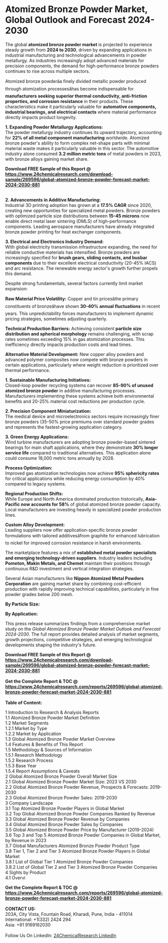 <h1>Atomized Bronze Powder Market, Global Outlook and Forecast 2024-2030</h1><p>The global <strong>atomized bronze powder market</strong> is projected to experience steady growth from <strong>2024 to 2030</strong>, driven by expanding applications in industrial manufacturing and technological advancements in powder metallurgy. As industries increasingly adopt advanced materials for precision components, the demand for high-performance bronze powders continues to rise across multiple sectors.</p><p>Atomized bronze powderâa finely divided metallic powder produced through atomization processesâhas become indispensable for <strong>manufacturers seeking superior thermal conductivity, anti-friction properties, and corrosion resistance</strong> in their products. These characteristics make it particularly valuable for <strong>automotive components, industrial bearings, and electrical contacts</strong> where material performance directly impacts product longevity.</p><p><strong>1. Expanding Powder Metallurgy Applications:</strong><br>
The powder metallurgy industry continues its upward trajectory, accounting for <strong>22% of all metal component manufacturing</strong> worldwide. Atomized bronze powder's ability to form complex net-shape parts with minimal material waste makes it particularly valuable in this sector. The automotive industry alone consumed <strong>3.2 million metric tons</strong> of metal powders in 2023, with bronze alloys gaining market share.</p><div><b>Download FREE Sample of this Report @ 
            <a href="https://www.24chemicalresearch.com/download-sample/269596/global-atomized-bronze-powder-forecast-market-2024-2030-881">
            https://www.24chemicalresearch.com/download-sample/269596/global-atomized-bronze-powder-forecast-market-2024-2030-881</a></b></div><br><p><strong>2. Advancements in Additive Manufacturing:</strong><br>
Industrial 3D printing adoption has grown at a <strong>17.5% CAGR</strong> since 2020, creating new opportunities for specialized metal powders. Bronze powders with optimized particle size distributions between <strong>15-45 microns</strong> now enable direct metal laser sintering (DMLS) of high-performance components. Leading aerospace manufacturers have already integrated bronze powder printing for heat exchanger components.</p><p><strong>3. Electrical and Electronics Industry Demand:</strong><br>
With global electricity transmission infrastructure expanding, the need for reliable conductive materials has intensified. Bronze powders are increasingly specified for <strong>brush gears, sliding contacts, and busbar components</strong> due to their excellent electrical conductivity (20-45% IACS) and arc resistance. The renewable energy sector's growth further propels this demand.</p><p>Despite strong fundamentals, several factors currently limit market expansion:</p><p><strong>Raw Material Price Volatility:</strong> Copper and tin pricesâthe primary constituents of bronzeâhave shown <strong>30-40% annual fluctuations</strong> in recent years. This unpredictability forces manufacturers to implement dynamic pricing strategies, sometimes adjusting quarterly.</p><p><strong>Technical Production Barriers:</strong> Achieving consistent <strong>particle size distribution and spherical morphology</strong> remains challenging, with scrap rates sometimes exceeding 15% in gas atomization processes. This inefficiency directly impacts production costs and lead times.</p><p><strong>Alternative Material Development:</strong> New copper alloy powders and advanced polymer composites now compete with bronze powders in certain applications, particularly where weight reduction is prioritized over thermal performance.</p><p><strong>1. Sustainable Manufacturing Initiatives:</strong><br>
Closed-loop powder recycling systems can recover <strong>85-90% of unused atomized bronze powder</strong> in additive manufacturing processes. Manufacturers implementing these systems achieve both environmental benefits and 20-25% material cost reductions per production cycle.</p><p><strong>2. Precision Component Miniaturization:</strong><br>
The medical device and microelectronics sectors require increasingly finer bronze powders (35-50% price premiums over standard powder grades and represents the fastest-growing application category.</p><p><strong>3. Green Energy Applications:</strong><br>
Wind turbine manufacturers are adopting bronze powder-based sintered bearings for main shaft applications, where they demonstrate <strong>30% longer service life</strong> compared to traditional alternatives. This application alone could consume 18,000 metric tons annually by 2028.</p><p><strong>Process Optimization:</strong><br>
	Improved gas atomization technologies now achieve <strong>95% sphericity rates</strong> for critical applications while reducing energy consumption by 40% compared to legacy systems.</p><p><strong>Regional Production Shifts:</strong><br>
	While Europe and North America dominated production historically, <strong>Asia-Pacific now accounts for 58%</strong> of global atomized bronze powder capacity. Local manufacturers are investing heavily in specialized powder production lines.</p><p><strong>Custom Alloy Development:</strong><br>
	Leading suppliers now offer application-specific bronze powder formulations with tailored additivesâfrom graphite for enhanced lubrication to nickel for improved corrosion resistance in harsh environments.</p><p>The marketplace features a mix of <strong>established metal powder specialists and emerging technology-driven suppliers</strong>. Industry leaders including <strong>Pometon, Makin Metals, and Chemet</strong> maintain their positions through continuous R&amp;D investment and vertical integration strategies.</p><p>Several Asian manufacturers like <strong>Nippon Atomized Metal Powders Corporation</strong> are gaining market share by combining cost-efficient production with rapidly improving technical capabilities, particularly in fine powder grades below 200 mesh.</p><p><strong>By Particle Size:</strong></p><p><strong>By Application:</strong></p><p>This press release summarizes findings from a comprehensive market study on the <em>Global Atomized Bronze Powder Market Outlook and Forecast 2024-2030</em>. The full report provides detailed analysis of market segments, growth projections, competitive strategies, and emerging technological developments shaping the industry's future.</p><div><b>Download FREE Sample of this Report @ 
            <a href="https://www.24chemicalresearch.com/download-sample/269596/global-atomized-bronze-powder-forecast-market-2024-2030-881">
            https://www.24chemicalresearch.com/download-sample/269596/global-atomized-bronze-powder-forecast-market-2024-2030-881</a></b></div><br><div><b>Get the Complete Report & TOC @ 
            <a href="https://www.24chemicalresearch.com/reports/269596/global-atomized-bronze-powder-forecast-market-2024-2030-881">
            https://www.24chemicalresearch.com/reports/269596/global-atomized-bronze-powder-forecast-market-2024-2030-881</a></b></div><br>
            <b>Table of Content:</b><p>1 Introduction to Research & Analysis Reports<br />
    1.1 Atomized Bronze Powder Market Definition<br />
    1.2 Market Segments<br />
        1.2.1 Market by Type<br />
        1.2.2 Market by Application<br />
    1.3 Global Atomized Bronze Powder Market Overview<br />
    1.4 Features & Benefits of This Report<br />
    1.5 Methodology & Sources of Information<br />
        1.5.1 Research Methodology<br />
        1.5.2 Research Process<br />
        1.5.3 Base Year<br />
        1.5.4 Report Assumptions & Caveats<br />
2 Global Atomized Bronze Powder Overall Market Size<br />
    2.1 Global Atomized Bronze Powder Market Size: 2023 VS 2030<br />
    2.2 Global Atomized Bronze Powder Revenue, Prospects & Forecasts: 2019-2030<br />
    2.3 Global Atomized Bronze Powder Sales: 2019-2030<br />
3 Company Landscape<br />
    3.1 Top Atomized Bronze Powder Players in Global Market<br />
    3.2 Top Global Atomized Bronze Powder Companies Ranked by Revenue<br />
    3.3 Global Atomized Bronze Powder Revenue by Companies<br />
    3.4 Global Atomized Bronze Powder Sales by Companies<br />
    3.5 Global Atomized Bronze Powder Price by Manufacturer (2019-2024)<br />
    3.6 Top 3 and Top 5 Atomized Bronze Powder Companies in Global Market, by Revenue in 2023<br />
    3.7 Global Manufacturers Atomized Bronze Powder Product Type<br />
    3.8 Tier 1, Tier 2 and Tier 3 Atomized Bronze Powder Players in Global Market<br />
        3.8.1 List of Global Tier 1 Atomized Bronze Powder Companies<br />
        3.8.2 List of Global Tier 2 and Tier 3 Atomized Bronze Powder Companies<br />
4 Sights by Product<br />
    4.1 Overvi</p><div><b>Get the Complete Report & TOC @ 
            <a href="https://www.24chemicalresearch.com/reports/269596/global-atomized-bronze-powder-forecast-market-2024-2030-881">
            https://www.24chemicalresearch.com/reports/269596/global-atomized-bronze-powder-forecast-market-2024-2030-881</a></b></div><br><b>CONTACT US:</b><br>
            203A, City Vista, Fountain Road, Kharadi, Pune, India - 411014<br>
            International: +1(332) 2424 294<br>
            Asia: +91 9169162030 <br><br>
            Follow Us On LinkedIn: <a href="https://www.linkedin.com/company/24chemicalresearch/">24ChemicalResearch LinkedIn</a>